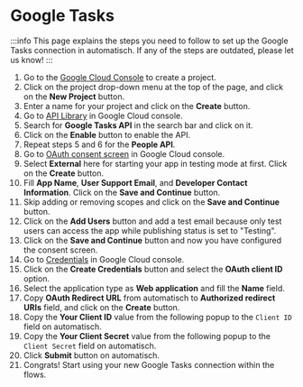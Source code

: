 # Google Tasks

:::info
This page explains the steps you need to follow to set up the Google Tasks
connection in automatisch. If any of the steps are outdated, please let us know!
:::

1. Go to the [Google Cloud Console](https://console.cloud.google.com) to create a project.
2. Click on the project drop-down menu at the top of the page, and click on the **New Project** button.
3. Enter a name for your project and click on the **Create** button.
4. Go to [API Library](https://console.cloud.google.com/apis/library) in Google Cloud console.
5. Search for **Google Tasks API** in the search bar and click on it.
6. Click on the **Enable** button to enable the API.
7. Repeat steps 5 and 6 for the **People API**.
8. Go to [OAuth consent screen](https://console.cloud.google.com/apis/credentials/consent) in Google Cloud console.
9. Select **External** here for starting your app in testing mode at first. Click on the **Create** button.
10. Fill **App Name**, **User Support Email**, and **Developer Contact Information**. Click on the **Save and Continue** button.
11. Skip adding or removing scopes and click on the **Save and Continue** button.
12. Click on the **Add Users** button and add a test email because only test users can access the app while publishing status is set to "Testing".
13. Click on the **Save and Continue** button and now you have configured the consent screen.
14. Go to [Credentials](https://console.cloud.google.com/apis/credentials) in Google Cloud console.
15. Click on the **Create Credentials** button and select the **OAuth client ID** option.
16. Select the application type as **Web application** and fill the **Name** field.
17. Copy **OAuth Redirect URL** from automatisch to **Authorized redirect URIs** field, and click on the **Create** button.
18. Copy the **Your Client ID** value from the following popup to the `Client ID` field on automatisch.
19. Copy the **Your Client Secret** value from the following popup to the `Client Secret` field on automatisch.
20. Click **Submit** button on automatisch.
21. Congrats! Start using your new Google Tasks connection within the flows.
